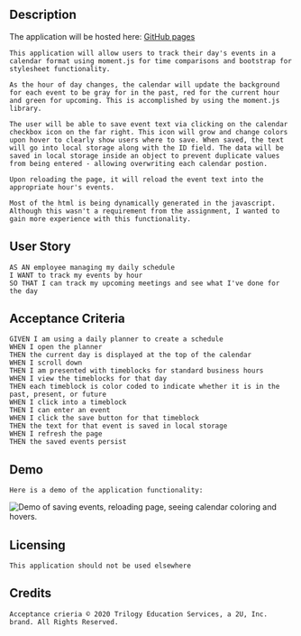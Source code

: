 ## Description

The application will be hosted here: [GitHub pages](https://brians-123.github.io/05-Third-Party-APIs-scheduler/)

```
This application will allow users to track their day's events in a calendar format using moment.js for time comparisons and bootstrap for stylesheet functionality.

As the hour of day changes, the calendar will update the background for each event to be gray for in the past, red for the current hour and green for upcoming. This is accomplished by using the moment.js library.

The user will be able to save event text via clicking on the calendar checkbox icon on the far right. This icon will grow and change colors upon hover to clearly show users where to save. When saved, the text will go into local storage along with the ID field. The data will be saved in local storage inside an object to prevent duplicate values from being entered - allowing overwriting each calendar postion.

Upon reloading the page, it will reload the event text into the appropriate hour's events.

Most of the html is being dynamically generated in the javascript. Although this wasn't a requirement from the assignment, I wanted to gain more experience with this functionality.
```

## User Story

```
AS AN employee managing my daily schedule
I WANT to track my events by hour
SO THAT I can track my upcoming meetings and see what I've done for the day

```

## Acceptance Criteria

```
GIVEN I am using a daily planner to create a schedule
WHEN I open the planner
THEN the current day is displayed at the top of the calendar
WHEN I scroll down
THEN I am presented with timeblocks for standard business hours
WHEN I view the timeblocks for that day
THEN each timeblock is color coded to indicate whether it is in the past, present, or future
WHEN I click into a timeblock
THEN I can enter an event
WHEN I click the save button for that timeblock
THEN the text for that event is saved in local storage
WHEN I refresh the page
THEN the saved events persist
```

## Demo

```
Here is a demo of the application functionality:
```

![Demo of saving events, reloading page, seeing calendar coloring and hovers.](./Assets/Work-Day-Scheduler.gif)

## Licensing

```
This application should not be used elsewhere
```

## Credits

```
Acceptance crieria © 2020 Trilogy Education Services, a 2U, Inc. brand. All Rights Reserved.
```
